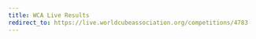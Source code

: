 ```yaml
---
title: WCA Live Results
redirect_to: https://live.worldcubeassociation.org/competitions/4783
---
```

